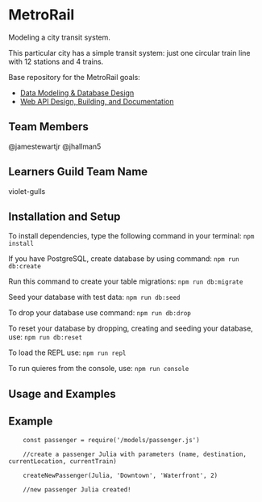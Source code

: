 # MetroRail

Modeling a city transit system.

This particular city has a simple transit system: just one circular train line with 12 stations and 4 trains.

Base repository for the MetroRail goals:

- [Data Modeling & Database Design](http://jsdev.learnersguild.org/goals/126)
- [Web API Design, Building, and Documentation](http://jsdev.learnersguild.org/goals/127)

## Team Members

@jamestewartjr
@jhallman5

## Learners Guild Team Name

violet-gulls

## Installation and Setup

To install dependencies, type the following command in your terminal:
``` npm install ```

If you have PostgreSQL, create database by using command:
``` npm run db:create ```

Run this command to create your table migrations:
``` npm run db:migrate ```

Seed your database with test data:
``` npm run db:seed ```

To drop your database use command:
``` npm run db:drop ```

To reset your database by dropping, creating and seeding your database, use:
``` npm run db:reset ```

To load the REPL use:
``` npm run repl ```

To run quieres from the console, use:
``` npm run console ```
## Usage and Examples

## Example

``` const station = require('./models/station.js')
    const passenger = require('/models/passenger.js')

    //create a passenger Julia with parameters (name, destination, currentLocation, currentTrain)

    createNewPassenger(Julia, 'Downtown', 'Waterfront', 2)

    //new passenger Julia created! 
